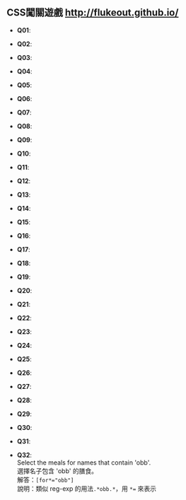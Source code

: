 ## CSS闖關遊戲 http://flukeout.github.io/
- **Q01**:
  <br>
  
- **Q02**:
  <br>
  
- **Q03**:
  <br>
  
- **Q04**:
  <br>
  
- **Q05**:
  <br>
  
- **Q06**:
  <br>
  
- **Q07**:
  <br>
  
- **Q08**:
  <br>
  
- **Q09**:
  <br>
  
- **Q10**:
  <br>
  
- **Q11**:
  <br>
  
- **Q12**:
  <br>
  
- **Q13**:
  <br>
  
- **Q14**:
  <br>
  
- **Q15**:
  <br>
  
- **Q16**:
  <br>
  
- **Q17**:
  <br>
  
- **Q18**:
  <br>
  
- **Q19**:
  <br>
  
- **Q20**:
  <br>
  
- **Q21**:
  <br>
  
- **Q22**:
  <br>
  
- **Q23**:
  <br>
  
- **Q24**:
  <br>
  
- **Q25**:
  <br>
  
- **Q26**:
  <br>
  
- **Q27**:
  <br>
  
- **Q28**:
  <br>
  
- **Q29**:
  <br>
  
- **Q30**:
  <br>
  
- **Q31**:
  <br>
  
- **Q32**:
  <br>Select the meals for names that contain 'obb'.
  <br>選擇名子包含 'obb' 的膳食。
  <br>解答：```[for*="obb"]```
  <br>說明：類似 reg-exp 的用法```.*obb.*```，用 ```*=``` 來表示
  
